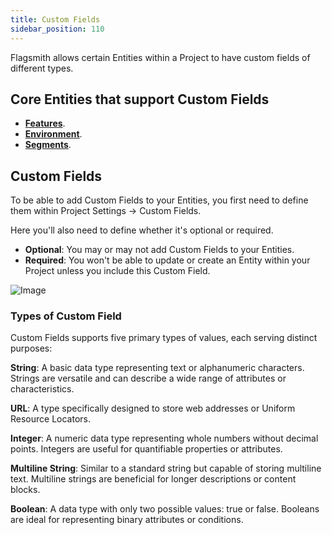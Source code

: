 ```yaml
---
title: Custom Fields
sidebar_position: 110
---
```


Flagsmith allows certain Entities within a Project to have custom fields of different types.

## Core Entities that support Custom Fields

- **[Features](/basic-features/managing-features#use-custom-fields)**.
- **[Environment](/system-administration/environment-settings#custom-fields)**.
- **[Segments](/basic-features/segments#use-custom-fields)**.

## Custom Fields

To be able to add Custom Fields to your Entities, you first need to define them within Project Settings -> Custom
Fields.

Here you'll also need to define whether it's optional or required.

- **Optional**: You may or may not add Custom Fields to your Entities.
- **Required**: You won't be able to update or create an Entity within your Project unless you include this Custom
  Field.

![Image](/img/custom-fields/custom-fields.png)

### Types of Custom Field

Custom Fields supports five primary types of values, each serving distinct purposes:

**String**: A basic data type representing text or alphanumeric characters. Strings are versatile and can describe a
wide range of attributes or characteristics.

**URL**: A type specifically designed to store web addresses or Uniform Resource Locators.

**Integer**: A numeric data type representing whole numbers without decimal points. Integers are useful for quantifiable
properties or attributes.

**Multiline String**: Similar to a standard string but capable of storing multiline text. Multiline strings are
beneficial for longer descriptions or content blocks.

**Boolean**: A data type with only two possible values: true or false. Booleans are ideal for representing binary
attributes or conditions.

